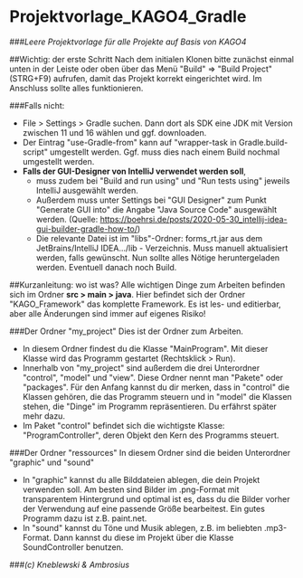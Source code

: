 # Projektvorlage_KAGO4_Gradle
###_Leere Projektvorlage für alle Projekte auf Basis von KAGO4_

##Wichtig: der erste Schritt
Nach dem initialen Klonen bitte zunächst einmal unten in der Leiste oder oben über das Menü "Build" => "Build Project" (STRG+F9) aufrufen, 
damit das Projekt korrekt eingerichtet wird.
Im Anschluss sollte alles funktionieren.

###Falls nicht:
* File > Settings > Gradle suchen. Dann dort als SDK eine JDK mit Version zwischen 11 und 16 wählen und ggf. downloaden. 
* Der Eintrag "use-Gradle-from" kann auf "wrapper-task in Gradle.build-script" umgestellt werden. Ggf. muss dies nach einem Build nochmal umgestellt werden.
* **Falls der GUI-Designer von IntelliJ verwendet werden soll**, 
  * muss zudem bei "Build and run using" und "Run tests using" jeweils IntelliJ ausgewählt werden. 
  * Außerdem muss unter Settings bei "GUI Designer" zum Punkt "Generate GUI into" die Angabe "Java Source Code" ausgewählt werden. (Quelle: https://boehrsi.de/posts/2020-05-30_intellij-idea-gui-builder-gradle-how-to/)
  * Die relevante Datei ist im "libs"-Ordner: forms_rt.jar aus dem JetBrains/IntelliJ IDEA.../lib - Verzeichnis. Muss manuell aktualisiert werden, falls gewünscht.
Nun sollte alles Nötige heruntergeladen werden. Eventuell danach noch Build.

##Kurzanleitung: wo ist was?
Alle wichtigen Dinge zum Arbeiten befinden sich im Ordner **src > main > java**. Hier befindet sich der Ordner "KAGO_Framework" das komplette Framework. Es ist les- und editierbar, aber alle Änderungen sind immer auf eigenes Risiko!

###Der Ordner "my_project"
Dies ist der Ordner zum Arbeiten.
* In diesem Ordner findest du die Klasse "MainProgram". Mit dieser Klasse wird das Programm gestartet (Rechtsklick > Run).
* Innerhalb von "my_project" sind außerdem die drei Unterordner "control", "model" und "view". Diese Ordner nennt man "Pakete" oder "packages". 
  Für den Anfang kannst du dir merken, dass in "control" die Klassen gehören, die das Programm steuern und in "model" die Klassen stehen, die "Dinge" im Programm repräsentieren. 
  Du erfährst später mehr dazu.
* Im Paket "control" befindet sich die wichtigste Klasse: "ProgramController", deren Objekt den Kern des Programms steuert.

###Der Ordner "ressources"
In diesem Ordner sind die beiden Unterordner "graphic" und "sound"
* In "graphic" kannst du alle Bilddateien ablegen, die dein Projekt verwenden soll. Am besten sind Bilder im .png-Format mit transparentem Hintergrund und optimal ist es, dass du die Bilder vorher der Verwendung auf eine passende Größe bearbeitest. Ein gutes Programm dazu ist z.B. paint.net.
* In "sound" kannst du Töne und Musik ablegen, z.B. im beliebten .mp3-Format. Dann kannst du diese im Projekt über die Klasse SoundController benutzen.

###_(c) Kneblewski & Ambrosius_
